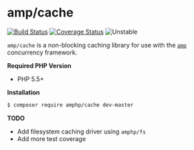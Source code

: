 # amp/cache

[![Build Status](https://travis-ci.org/amphp/cache.svg?branch=master)](https://travis-ci.org/amphp/cache)
[![Coverage Status](https://coveralls.io/repos/amphp/cache/badge.svg?branch=master&service=github)](https://coveralls.io/github/amphp/cache?branch=master)
![Unstable](https://img.shields.io/badge/api-unstable-orange.svg)

`amp/cache` is a non-blocking caching library for use with the [`amp`](https://github.com/amphp/amp)
concurrency framework.

**Required PHP Version**

- PHP 5.5+

**Installation**

```bash
$ composer require amphp/cache dev-master
```

**TODO**

- Add filesystem caching driver using `amphp/fs`
- Add more test coverage
